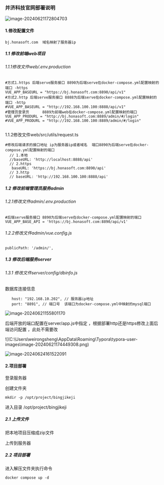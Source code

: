 ### 并济科技官网部署说明



![image-20240621172804703](C:\Users\weirongsheng\AppData\Roaming\Typora\typora-user-images\image-20240621172804703.png)



#### 1.修改配置文件

```
bj.honasoft.com  域名映射了服务器ip
```



##### 1.1 修改前端web项目

###### 1.1.1修改文件web/.env.production

```
#方式1.https 后端serve服务接口 8890为后端serve在docker-compose.yml配置映射的端口 -https
VUE_APP_BASEURL = "https://bj.honasoft.com:8890/api/v1"
#方式2.http 后端serve服务接口 8888为后端serve在docker-compose.yml配置映射的端口 -http
#VUE_APP_BASEURL = "http://192.168.100.100:8888/api/v1"
#管理员登录页      8889为前端web在docker-compose.yml配置映射的端口
VUE_APP_PRODURL = "http://bj.honasoft.com:8889/admin/#/login"
#VUE_APP_PRODURL = "http://192.168.100.100:8889/admin/#/login"


```

1.1.2修改文件web/src/utils/request.ts

```
#修改后端请求的接口地址 ip为服务器ip或者域名  端口8890为后端serve在docker-compose.yml配置映射的端口
  // 1.本地
  //baseURL: 'http://localhost:8888/api'
  // 2.https
   baseURL: 'https://bj.honasoft.com:8890/api'
  // 3.http
  // baseURL: 'http://192.168.100.100:8888/api'
```



##### 1.2 修改前端管理员服务admin

###### 1.2.1修改文件admin/.env.production

```
#后端serve服务接口 8890为后端serve在docker-compose.yml配置映射的端口
VUE_APP_BASE_API = 'https://bj.honasoft.com:8890/api/v1'
```

###### 1.2.2修改文件admin/vue.config.js

```
publicPath: '/admin/',
```

##### 1.3 修改后端服务server

###### 1.3.1 修改文件server/config/dbinfo.js

数据库连接信息

```
   host: "192.168.10.202", // 服务器ip地址
   port: "8891", // 端口号  该端口为docker-compose.yml中映射的mysql端口
```

![image-20240621155801170](C:\Users\weirongsheng\AppData\Roaming\Typora\typora-user-images\image-20240621155801170.png)

后端开放的端口配置在server/app.js中指定 ，根据部署http还是https修改上面后端访问配置 ，此处不需要改

![(C:\Users\weirongsheng\AppData\Roaming\Typora\typora-user-images\image-20240621174449308.png)

![image-20240624161522091](C:\Users\weirongsheng\AppData\Roaming\Typora\typora-user-images\image-20240624161522091.png)

#### 2.项目部署

登录服务器

创建文件夹

```
mkdir -p /opt/project/bingjikeji
```

进入目录 /opt/project/bingjikeji

##### 2.1 上传文件

把本地项目压缩成zip文件

上传到服务器

##### 2.2 项目部署

进入解压文件夹执行命令

```
docker compose up -d
```

